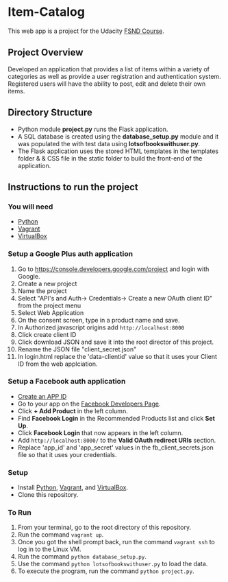# Item-Catalog
This web app is a project for the Udacity [FSND Course](https://www.udacity.com/course/full-stack-web-developer-nanodegree--nd004).

## Project Overview
Developed an application that provides a list of items within a variety of categories as well as provide a user registration and authentication system. Registered users will have the ability to post, edit and delete their own items.

## Directory Structure
- Python module **project.py** runs the Flask application.
- A SQL database is created using the **database_setup.py** module and it was populated the with test data using **lotsofbookswithuser.py**.
- The Flask application uses the stored HTML templates in the templates folder &  & CSS file in the static folder to build the front-end of   the application.

## Instructions to run the project

### You will need
- [Python](https://docs.python.org/3/)
- [Vagrant](https://www.vagrantup.com/)
- [VirtualBox](https://www.virtualbox.org/wiki/Downloads)


### Setup a Google Plus auth application
1. Go to https://console.developers.google.com/project and login with Google.
2. Create a new project
3. Name the project
4. Select "API's and Auth-> Credentials-> Create a new OAuth client ID" from the project menu
5. Select Web Application
6. On the consent screen, type in a product name and save.
7. In Authorized javascript origins add ``http://localhost:8000``
8. Click create client ID
9. Click download JSON and save it into the root director of this project.
10. Rename the JSON file "client_secret.json"
11. In login.html replace the 'data-clientid' value so that it uses your Client ID from the web applciation.

### Setup a Facebook auth application
- [Create an APP ID](https://auth0.com/docs/connections/social/facebook)
- Go to your app on the [Facebook Developers Page](https://developers.facebook.com/).
- Click **+ Add Product** in the left column.
- Find **Facebook Login** in the Recommended Products list and click **Set Up**.
- Click **Facebook Login** that now appears in the left column.
- Add ``http://localhost:8000/`` to the **Valid OAuth redirect URIs** section.
- Replace 'app_id' and 'app_secret' values in the fb_client_secrets.json file so that it uses your credentials.

### Setup
* Install [Python](https://docs.python.org/3/), [Vagrant](https://www.vagrantup.com/), and [VirtualBox](https://www.virtualbox.org/wiki/Downloads).
* Clone this repository.

### To Run 
1. From your terminal, go to the root directory of this repository.
2. Run the command ``vagrant up``. 
3. Once you got the shell prompt back, run the command ``vagrant ssh`` to log in to the Linux VM.
4. Run the command ``python database_setup.py``.
5. Use the command ``python lotsofbookswithuser.py`` to load the data.
6. To execute the program, run the command ``python project.py``.
